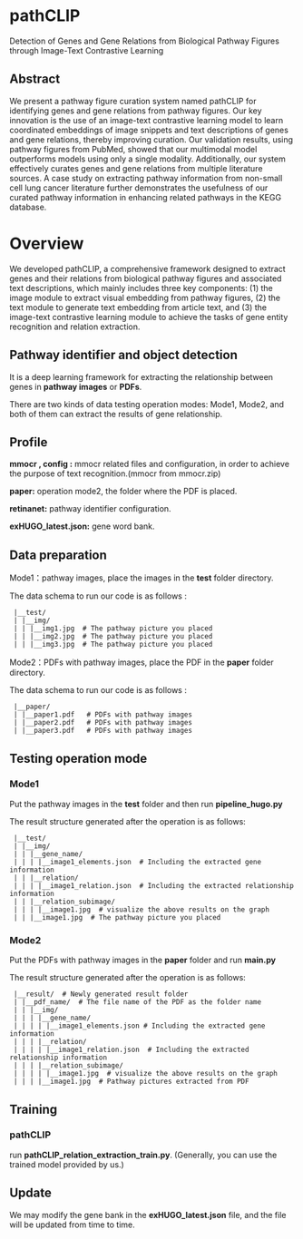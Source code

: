 # pathCLIP
Detection of Genes and Gene Relations from Biological Pathway Figures through Image-Text Contrastive Learning


## Abstract
We present a pathway figure curation system named pathCLIP for identifying genes and gene relations from pathway figures. Our key innovation is the use of an image-text contrastive learning model to learn coordinated embeddings of image snippets and text descriptions of genes and gene relations, thereby improving curation. Our validation results, using pathway figures from PubMed, showed that our multimodal model outperforms models using only a single modality. Additionally, our system effectively curates genes and gene relations from multiple literature sources. A case study on extracting pathway information from non-small cell lung cancer literature further demonstrates the usefulness of our curated pathway information in enhancing related pathways in the KEGG database.

# Overview
We developed pathCLIP, a comprehensive framework designed to extract genes and their relations from biological pathway figures and associated text descriptions, which mainly includes three key components: (1) the image module to extract visual embedding from pathway figures, (2) the text module to generate text embedding from article text, and (3) the image-text contrastive learning module to achieve the tasks of gene entity recognition and relation extraction.


##  Pathway identifier and object detection

It is a deep learning framework for extracting the relationship between genes in **pathway images** or **PDFs**.

There are two kinds of data testing operation modes: Mode1, Mode2, and both of them can extract the results of gene relationship.

## Profile

**mmocr , config :** mmocr related files and configuration, in order to achieve the purpose of text recognition.(mmocr from mmocr.zip)

**paper:** operation mode2, the folder where the PDF is placed.

**retinanet:** pathway identifier configuration.

**exHUGO_latest.json:** gene word bank.

## Data preparation

Mode1：pathway images, place the images in the **test** folder directory.

The data schema to run our code is as follows :

```
 |__test/
 | |__img/
 | | |__img1.jpg  # The pathway picture you placed
 | | |__img2.jpg  # The pathway picture you placed
 | | |__img3.jpg  # The pathway picture you placed
```

Mode2：PDFs with pathway images, place the PDF in the **paper** folder directory.

The data schema to run our code is as follows :

```
 |__paper/
 | |__paper1.pdf   # PDFs with pathway images
 | |__paper2.pdf   # PDFs with pathway images
 | |__paper3.pdf   # PDFs with pathway images
```

## Testing operation mode

### Mode1

Put the pathway images in the **test** folder and then run **pipeline_hugo.py** 

The result structure generated after the operation is as follows:

 ```
  |__test/
  | |__img/
  | | |__gene_name/
  | | | |__image1_elements.json  # Including the extracted gene information
  | | |__relation/
  | | | |__image1_relation.json  # Including the extracted relationship information
  | | |__relation_subimage/
  | | | |__image1.jpg  # visualize the above results on the graph
  | | |__image1.jpg  # The pathway picture you placed
 ```

### Mode2

Put the PDFs with pathway images in the **paper** folder and run **main.py**

The result structure generated after the operation is as follows:

```
 |__result/  # Newly generated result folder
 | |__pdf_name/  # The file name of the PDF as the folder name
 | | |__img/
 | | | |__gene_name/
 | | | | |__image1_elements.json # Including the extracted gene information
 | | | |__relation/
 | | | | |__image1_relation.json  # Including the extracted relationship information
 | | | |__relation_subimage/
 | | | | |__image1.jpg  # visualize the above results on the graph
 | | | |__image1.jpg  # Pathway pictures extracted from PDF
```

## Training

### pathCLIP

run **pathCLIP_relation_extraction_train.py**. (Generally, you can use the trained model provided by us.)

## Update

We may modify the gene bank in the **exHUGO_latest.json** file, and the file will be updated from time to time.
